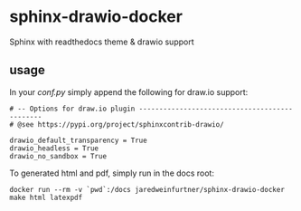 # sphinx-drawio-docker
Sphinx with readthedocs theme &amp; drawio support

## usage
In your _conf.py_ simply append the following for draw.io support:
```
# -- Options for draw.io plugin ----------------------------------------------
# @see https://pypi.org/project/sphinxcontrib-drawio/

drawio_default_transparency = True
drawio_headless = True
drawio_no_sandbox = True
```
To generated html and pdf, simply run in the docs root:
```
docker run --rm -v `pwd`:/docs jaredweinfurtner/sphinx-drawio-docker make html latexpdf
```
